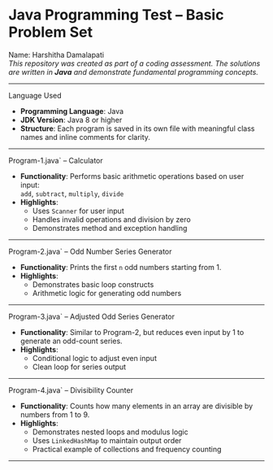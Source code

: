 # Java Programming Test – Basic Problem Set

Name: Harshitha Damalapati  
*This repository was created as part of a coding assessment. The solutions are written in **Java** and demonstrate fundamental programming concepts.*

---
 Language Used

- **Programming Language**: Java  
- **JDK Version**: Java 8 or higher  
- **Structure**: Each program is saved in its own file with meaningful class names and inline comments for clarity.

---


 Program-1.java` – Calculator

- **Functionality**: Performs basic arithmetic operations based on user input:  
  `add`, `subtract`, `multiply`, `divide`
- **Highlights**:
  - Uses `Scanner` for user input
  - Handles invalid operations and division by zero
  - Demonstrates method and exception handling

---

 Program-2.java` – Odd Number Series Generator

- **Functionality**: Prints the first `n` odd numbers starting from 1.
- **Highlights**:
  - Demonstrates basic loop constructs
  - Arithmetic logic for generating odd numbers

---
 Program-3.java` – Adjusted Odd Series Generator

- **Functionality**: Similar to Program-2, but reduces even input by 1 to generate an odd-count series.
- **Highlights**:
  - Conditional logic to adjust even input
  - Clean loop for series output

---

Program-4.java` – Divisibility Counter

- **Functionality**: Counts how many elements in an array are divisible by numbers from 1 to 9.
- **Highlights**:
  - Demonstrates nested loops and modulus logic
  - Uses `LinkedHashMap` to maintain output order
  - Practical example of collections and frequency counting

---

